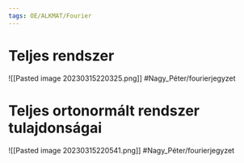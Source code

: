 ```yaml
---
tags: OE/ALKMAT/Fourier 
---
```

# Teljes rendszer 
![[Pasted image 20230315220325.png]]
#Nagy_Péter/fourierjegyzet 

# Teljes ortonormált rendszer tulajdonságai
![[Pasted image 20230315220541.png]]
#Nagy_Péter/fourierjegyzet 